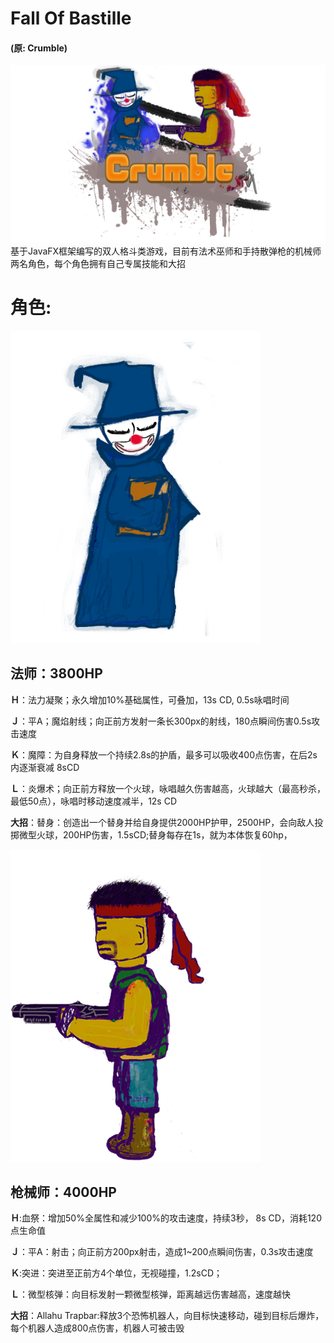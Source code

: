 # Fall Of Bastille
#### (原: Crumble)
![image](src/main/resources/images/cover.png)
基于JavaFX框架编写的双人格斗类游戏，目前有法术巫师和手持散弹枪的机械师两名角色，每个角色拥有自己专属技能和大招


# 角色:
![image](src/main/resources/images/Mage/mage.png)

## 法师：3800HP
**Ｈ**：法力凝聚；永久增加10%基础属性，可叠加，13s CD, 0.5s咏唱时间

**Ｊ**：平A；魔焰射线；向正前方发射一条长300px的射线，180点瞬间伤害0.5s攻击速度

**Ｋ**：魔障：为自身释放一个持续2.8s的护盾，最多可以吸收400点伤害，在后2s内逐渐衰减 8sCD

**Ｌ**：炎爆术；向正前方释放一个火球，咏唱越久伤害越高，火球越大（最高秒杀，最低50点），咏唱时移动速度减半，12s CD

**大招**：替身：创造出一个替身并给自身提供2000HP护甲，2500HP，会向敌人投掷微型火球，200HP伤害，1.5sCD;替身每存在1s，就为本体恢复60hp，

![image](src/main/resources/images/mechan/mechanician.png)

## 枪械师：4000HP
**Ｈ**:血祭：增加50%全属性和减少100%的攻击速度，持续3秒， 8s CD，消耗120点生命值

**Ｊ**：平A：射击；向正前方200px射击，造成1~200点瞬间伤害，0.3s攻击速度

**Ｋ**:突进：突进至正前方4个单位，无视碰撞，1.2sCD；

**Ｌ**：微型核弹：向目标发射一颗微型核弹，距离越远伤害越高，速度越快

**大招**：Allahu Trapbar:释放3个恐怖机器人，向目标快速移动，碰到目标后爆炸，每个机器人造成800点伤害，机器人可被击毁
